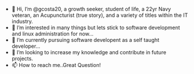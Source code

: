 - 👋 Hi, I’m @gcosta20, a growth seeker, student of life, a 22yr Navy veteran, an Acupuncturist (true story), and a variety of titles within the IT industry. 
- 👀 I’m interested in many things but lets stick to software development and linux administration for now...
- 🌱 I’m currently pursuing software developent as a self taught developer...
- 💞️ I’m looking to increase my knowledge and contribute in future projects.
- 📫 How to reach me..Great Question! 

<!---
gcosta20/gcosta20 is a ✨ special ✨ repository because its `README.md` (this file) appears on your GitHub profile.
You can click the Preview link to take a look at your changes.
--->
